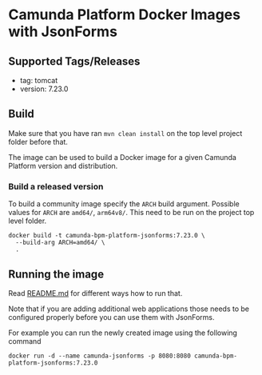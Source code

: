 # Camunda Platform Docker Images with JsonForms

## Supported Tags/Releases

- tag: tomcat
- version: 7.23.0

## Build
Make sure that you have ran ```mvn clean install``` on the top level project folder before that.

The image can be used to build a Docker image for a given Camunda Platform
version and distribution.

### Build a released version

To build a community image specify the `ARCH` build
argument. Possible values for `ARCH` are `amd64/`, `arm64v8/`.
This need to be run on the project top level folder.

```
docker build -t camunda-bpm-platform-jsonforms:7.23.0 \
  --build-arg ARCH=amd64/ \
  .
```
## Running the image

Read [README.md](https://github.com/camunda/docker-camunda-bpm-platform/blob/7.16/README.md) for different ways how to run that. 

Note that if you are adding additional web applications those needs to be configured properly before you can use them with JsonForms.

For example you can run the newly created image using the following command

```
docker run -d --name camunda-jsonforms -p 8080:8080 camunda-bpm-platform-jsonforms:7.23.0
```